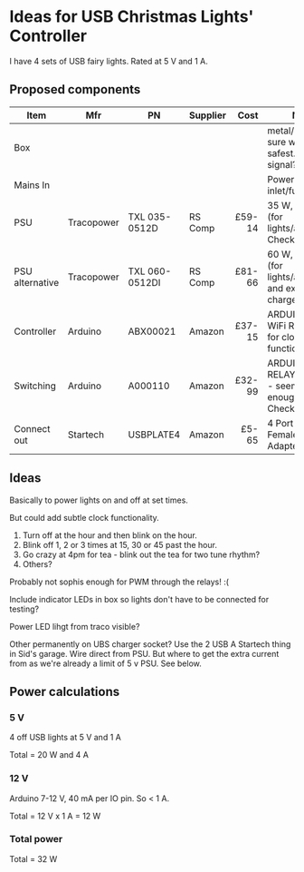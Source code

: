 # Ideas for USB Christmas Lights' Controller

I have 4 sets of USB fairy lights. Rated at 5 V and 1 A.

## Proposed components

Item            | Mfr        | PN             | Supplier | Cost   | Notes
----------------|------------|---------------|----------|-------:|---
Box             |            |               |          |        | metal/plastic. Not sure what is safest. Wifi signal?
Mains In        |            |               |          |        | Power inlet/fuse/switch?
PSU             | Tracopower | TXL 035-0512D | RS Comp  | £59-14 | 35 W, 5/12 VDC (for lights/arduino). Check currents.
PSU alternative | Tracopower | TXL 060-0512DI| RS Comp  | £81-66 | 60 W, 5/12 VDC (for lights/arduino and extra phone charge.
Controller      | Arduino    | ABX00021      | Amazon   | £37-15 | ARDUINO UNO WiFi REV2. WiFi for clock function.
Switching       | Arduino    | A000110       | Amazon   | £32-99 | ARDUINO 4 RELAYS SHIELD - seems good enough for lights. Check currents
Connect out     | Startech   | USBPLATE4     | Amazon   |  £5-65 | 4 Port USB A Female Slot Plate Adapter.

## Ideas

Basically to power lights on and off at set times.

But could add subtle clock functionality.
1. Turn off at the hour and then blink on the hour.
1. Blink off 1, 2 or 3 times at 15, 30 or 45 past the hour.
1. Go crazy at 4pm for tea - blink out the tea for two tune rhythm?
1. Others?

Probably not sophis enough for PWM through the relays! :(

Include indicator LEDs in box so lights don't have to be connected for testing?

Power LED lihgt from traco visible?

Other permanently on UBS charger socket? Use the 2 USB A Startech thing in Sid's garage. Wire direct from PSU. But where to get the extra current from as we're already a limit of 5 v PSU. See below.

## Power calculations

### 5 V

4 off USB lights at 5 V and 1 A

Total = 20 W and 4 A

### 12 V

Arduino 7-12 V, 40 mA per IO pin. So < 1 A.

Total =  12 V x 1 A = 12 W

### Total power

Total = 32 W
